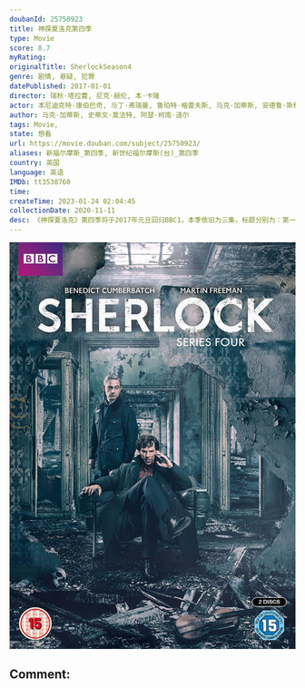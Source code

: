 ```yaml
---
doubanId: 25750923
title: 神探夏洛克第四季
type: Movie
score: 8.7
myRating: 
originalTitle: SherlockSeason4
genre: 剧情, 悬疑, 犯罪
datePublished: 2017-01-01
director: 瑞秋·塔拉蕾, 尼克·赫伦, 本·卡隆
actor: 本尼迪克特·康伯巴奇, 马丁·弗瑞曼, 鲁珀特·格雷夫斯, 马克·加蒂斯, 安德鲁·斯科特, 阿曼达·阿宾顿, 尤娜·斯塔布斯, 露易丝·布瑞丽, 托比·琼斯, 琳赛·邓肯, 珊·布鲁克, 玛西娅·沃伦, 西蒙·坤茨, 拉斯·米克尔森, 埃莉诺·松浦, 萨沙·达万, 保罗·彻克, 查尔斯·爱德华兹, 阿曼达·鲁特, 罗伯·卡伦德, 理查德·西姆斯, 安德鲁·伯恩, 坦娅·穆迪, undefined, 艾丽托马斯, undefined, undefined, 加布里埃尔·格莱斯特, 婉妲·泛森, 乔纳森·阿里斯, 斯蒂芬妮·海姆, 拉尔夫·伊内森, 霍纳·妮芙茜, 汤姆·布鲁克, 阿特·马里克, 印迪卡·沃森, 乔治娜·赖兰斯, 张原铭, 克莱尔·福斯特
author: 马克·加蒂斯, 史蒂文·莫法特, 阿瑟·柯南·道尔
tags: Movie, 
state: 想看
url: https://movie.douban.com/subject/25750923/
aliases: 新福尔摩斯_第四季, 新世纪福尔摩斯(台)_第四季
country: 英国
language: 英语
IMDb: tt3538760
time: 
createTime: 2023-01-24 02:04:45
collectionDate: 2020-11-11
desc: 《神探夏洛克》第四季将于2017年元旦回归BBC1，本季依旧为三集，标题分别为：第一集：六座撒切尔像（TheSixThatchers）：编剧为MarkGatiss，导演为RachelTala...
---
```


![image](assets/p2412027382.jpg)

Comment: 
---

